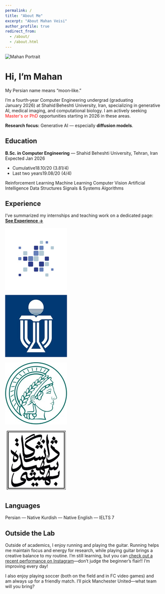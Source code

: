 ```yaml
---
permalink: /
title: "About Me"
excerpt: "About Mahan Veisi"
author_profile: true
redirect_from:
  - /about/
  - /about.html
---
```




<div class="about-hero-circular">
  <img src="{{ '/assets/img/Mahan.png' | relative_url }}"
       alt="Mahan Portrait"
       class="about-hero-circular__img">
  <div class="about-hero-circular__text">
    <h1>Hi, I’m Mahan</h1>
    <p>My Persian name means “moon‑like.”</p>
  </div>
</div>


I’m a fourth‑year Computer Engineering undergrad (graduating January 2026) at Shahid Beheshti University, Iran, specializing in generative AI, medical imaging, and computational biology. I am actively seeking <span style="color:red">Master's or PhD</span> opportunities starting in 2026 in these areas.

**Research focus:** Generative AI — especially **diffusion models**.

<!-- ## Research Experience
Across my research internships and B.Sc. thesis, I’ve contributed to:

- **MRI Reconstruction**  
  Cascaded transformer U‑Nets with Frequency Mining for faster, high‑quality multi‑contrast scans (my B.Sc. thesis); now exploring generative diffusion approaches to push this further.  

- **Computational Biology**  
  Self‑supervised transcriptomic transformers to decode the “language” of cellular systems across imaging and sequencing modalities.  

- **Inverse‑Problem Optimization**  
  Creative diffusion‑based generative models for high‑performance, diverse solutions to real‑world technical challenges. -->


<!-- ## Education

- **B.Sc. in Computer Engineering** (Expected Jan 2026)
  Shahid Beheshti University, Tehran, Iran
  - Cumulative GPA: **18.10/20 (3.81/4)**
  - Final-year GPA: **19.08/20 (4/4)**  
  - **Relevant Courses (GPA:4/4)**: Reinforcement Learning, Machine Learning, Computer Vision, AI, Data Structures, Signals and Systems, Algorithms
   -->

## Education

<div class="edu-card">
  <div class="edu-card__title">
    <strong>B.Sc. in Computer Engineering</strong> — Shahid Beheshti University, Tehran, Iran
  </div>
  <div class="edu-card__meta">Expected Jan 2026</div>

  <ul class="edu-stats">
    <li class="stat"><span class="stat__label">Cumulative</span><span class="stat__value">18.10/20 (3.81/4)</span></li>
    <li class="stat"><span class="stat__label">Last two years</span><span class="stat__value">19.08/20 (4/4)</span></li>
  </ul>

  <div class="course-chips">
    <span class="chip">Reinforcement Learning</span>
    <span class="chip">Machine Learning</span>
    <span class="chip">Computer Vision</span>
    <span class="chip">Artificial Intelligence</span>
    <span class="chip">Data Structures</span>
    <span class="chip">Signals & Systems</span>
    <span class="chip">Algorithms</span>
  </div>
</div>

## Experience
I’ve summarized my internships and teaching work on a dedicated page:
**[See Experience →](/experience/)**

<!-- Institutes logo row -->
<div class="exp-logos-strip" aria-label="Institutes">
  <a class="logo-pill edge-blue" href="https://lotfollahi.com/Lab" target="_blank" rel="noopener"
     title="Lotfollahi Lab — Wellcome Sanger Institute">
    <img src="/assets/img/logos/sanger.jpg" alt="Wellcome Sanger Institute">
  </a>

  <a class="logo-pill edge-teal" href="https://smartlab.cse.ust.hk/" target="_blank" rel="noopener"
     title="SMART Lab — HKUST">
    <img src="/assets/img/logos/hkust.jpg" alt="HKUST">
  </a>

  <a class="logo-pill edge-indigo" href="https://aidam.mpi-inf.mpg.de/" target="_blank" rel="noopener"
     title="AIDAM Group — MPI-INF">
    <img src="/assets/img/logos/mpi-inf.jpg" alt="Max Planck Institute for Informatics">
  </a>

  <!-- SBU: styled circle, intentionally NOT a link -->
  <span class="logo-pill edge-slate" title="Shahid Beheshti University">
    <img src="/assets/img/logos/sbu.jpg" alt="Shahid Beheshti University">
  </span>
</div>


## Languages
<!-- - **Persian**: Native  
- **Kurdish**: Native
- **English**: IELTS 7  -->

<div class="lang-chips">
  <span class="chip">Persian — Native</span>
  <span class="chip">Kurdish — Native</span>
  <span class="chip">English — IELTS 7</span>
</div>

## Outside the Lab
Outside of academics, I enjoy running and playing the guitar. Running helps me maintain focus and energy for research, while playing guitar brings a creative balance to my routine. I’m still learning, but you can [check out a recent performance on Instagram](https://www.instagram.com/reel/C4d2jSgseuJ/?utm_source=ig_web_copy_link&igsh=MzRlODBiNWFlZA==)—don’t judge the beginner’s flair!! I’m improving every day!

I also enjoy playing soccer (both on the field and in FC video games) and am always up for a friendly match. I’ll pick Manchester United—what team will you bring?

<!-- 

## What’s Next?
I’m driven to bridge generative AI and real‑world biology/healthcare. In the short term, I’m refining my MRI and transcriptomics models for top conference submissions; long‑term, I aim to build human‑centered AI systems that enhance diagnostics and accelerate scientific discovery. 
-->
